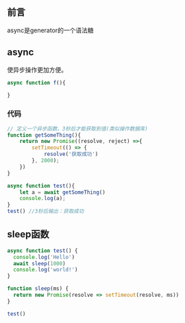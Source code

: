 
## 前言

async是generator的一个语法糖


## async

使异步操作更加方便。

```JavaScript
async function f(){

}
```

### 代码

```JavaScript
// 定义一个异步函数，3秒后才能获取到值(类似操作数据库)
function getSomeThing(){
    return new Promise((resolve, reject) =>{
        setTimeout(() => {
            resolve('获取成功')
        }, 2000);
    })
}

async function test(){
    let a = await getSomeThing()
    console.log(a);
}
test() //3秒后输出：获取成功
```

## sleep函数

```JavaScript
async function test() {
  console.log('Hello')
  await sleep(1000)
  console.log('world!')
}

function sleep(ms) {
  return new Promise(resolve => setTimeout(resolve, ms))
}

test()
```

